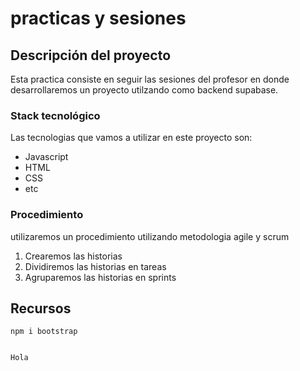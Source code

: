 # practicas y sesiones
## Descripción del proyecto
Esta practica consiste en seguir las sesiones del profesor en donde desarrollaremos un proyecto utilzando como backend supabase.
### Stack tecnológico
Las tecnologias que vamos a utilizar en este proyecto son:
- Javascript
- HTML
- CSS
- etc

### Procedimiento
utilizaremos un procedimiento utilizando metodologia agile y scrum
1. Crearemos las historias
2. Dividiremos las historias en tareas
3. Agruparemos las historias en sprints

## Recursos

`` npm i bootstrap ``

```

Hola

```

